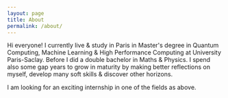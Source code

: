 ```yaml
---
layout: page
title: About
permalink: /about/
---
```


Hi everyone! I currently live & study in Paris in Master's degree in Quantum Computing, Machine Learning & High Performance Computing at University Paris-Saclay. Before I did a double bachelor in Maths & Physics. I spend also some gap years to grow in maturity by making better reflections on myself, develop many soft skills & discover other horizons.

I am looking for an exciting internship in one of the fields as above.